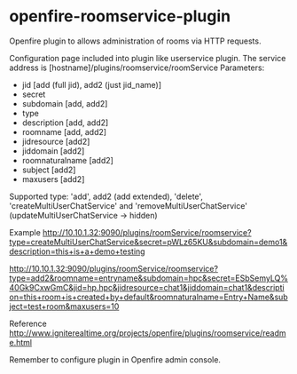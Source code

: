 openfire-roomservice-plugin
===========================

Openfire plugin to allows administration of rooms via HTTP requests.

Configuration page included into plugin like userservice plugin.
The service address is [hostname]/plugins/roomservice/roomService
Parameters:
* jid [add (full jid), add2 (just jid_name)]
* secret
* subdomain [add, add2]
* type
* description [add, add2]
* roomname [add, add2]
* jidresource [add2]
* jiddomain [add2]
* roomnaturalname [add2]
* subject [add2]
* maxusers [add2]


Supported type: 'add', add2 (add extended), 'delete', 'createMultiUserChatService' and 'removeMultiUserChatService' (updateMultiUserChatService -> hidden)

Example
http://10.10.1.32:9090/plugins/roomService/roomservice?type=createMultiUserChatService&secret=pWLz65KU&subdomain=demo1&description=this+is+a+demo+testing

http://10.10.1.32:9090/plugins/roomService/roomservice?type=add2&roomname=entryname&subdomain=hpc&secret=ESbSemyLQ%40Gk9CxwGmC&jid=hp.hpc&jidresource=chat1&jiddomain=chat1&description=this+room+is+created+by+default&roomnaturalname=Entry+Name&subject=test+room&maxusers=10

Reference http://www.igniterealtime.org/projects/openfire/plugins/roomservice/readme.html

Remember to configure plugin in Openfire admin console.
